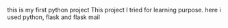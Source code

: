 this is my first python project
This project I tried for learning purpose.
here i used python, flask and flask mail 
